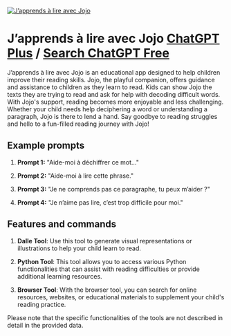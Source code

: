 
[![J’apprends à lire avec Jojo](https://files.oaiusercontent.com/file-GPVyNzqGWCbwry46yZKEGpl5?se=2123-10-16T13%3A27%3A49Z&sp=r&sv=2021-08-06&sr=b&rscc=max-age%3D31536000%2C%20immutable&rscd=attachment%3B%20filename%3De0e393dd-f749-4e20-8eac-3143c364c1e3.png&sig=mxS8%2B0C4ba/U%2B7EuHtCQDrcVUtOttRhDqoXZgghw1Z4%3D)](https://chat.openai.com/g/g-xwfAKslyN-japprends-a-lire-avec-jojo)

# J’apprends à lire avec Jojo [ChatGPT Plus](https://chat.openai.com/g/g-xwfAKslyN-japprends-a-lire-avec-jojo) / [Search ChatGPT Free](https://gptcall.net/index.html#/?search=J%E2%80%99apprends%20%C3%A0%20lire%20avec%20Jojo)

J’apprends à lire avec Jojo is an educational app designed to help children improve their reading skills. Jojo, the playful companion, offers guidance and assistance to children as they learn to read. Kids can show Jojo the texts they are trying to read and ask for help with decoding difficult words. With Jojo's support, reading becomes more enjoyable and less challenging. Whether your child needs help deciphering a word or understanding a paragraph, Jojo is there to lend a hand. Say goodbye to reading struggles and hello to a fun-filled reading journey with Jojo!

## Example prompts

1. **Prompt 1:** "Aide-moi à déchiffrer ce mot..."

2. **Prompt 2:** "Aide-moi à lire cette phrase."

3. **Prompt 3:** "Je ne comprends pas ce paragraphe, tu peux m’aider ?"

4. **Prompt 4:** "Je n’aime pas lire, c’est trop difficile pour moi."


## Features and commands

1. **Dalle Tool**: Use this tool to generate visual representations or illustrations to help your child learn to read.

2. **Python Tool**: This tool allows you to access various Python functionalities that can assist with reading difficulties or provide additional learning resources.

3. **Browser Tool**: With the browser tool, you can search for online resources, websites, or educational materials to supplement your child's reading practice.

Please note that the specific functionalities of the tools are not described in detail in the provided data.


